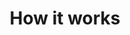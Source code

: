 ---
title: How it works
parent: How it works
nav_order: 2
permalink: /docs/02_how_it_works
layout: tiles
has_children: true
hide_content: true
tiles:
  - title: Architecture
    description: Architecture
    # description: both 20s restructures in multiple pages + DFS (currently no page), smart agents 
    icon: fish
    link: /docs/02_how_it_works/architecture.html

  - title: Services
    description: Services
    # description: smart contracts, Mailbox, ENS, Profile, BusinessCenter, Verifications (identity), on behalf
    icon: cookie
    link: /docs/02_how_it_works/services.html

  - title: Security
    description: Security
    icon: eye
    link: /docs/02_how_it_works/securityaes.html

  - title: Authority Nodes
    description: Authority Nodes
    # description: governance, scalability, auth node
    icon: compass
    link: /docs/02_how_it_works/authoritynode.html

  - title: Changelog
    description: Changelog
    icon: ghost
    link: /docs/02_how_it_works/changelog_chain.html
---
